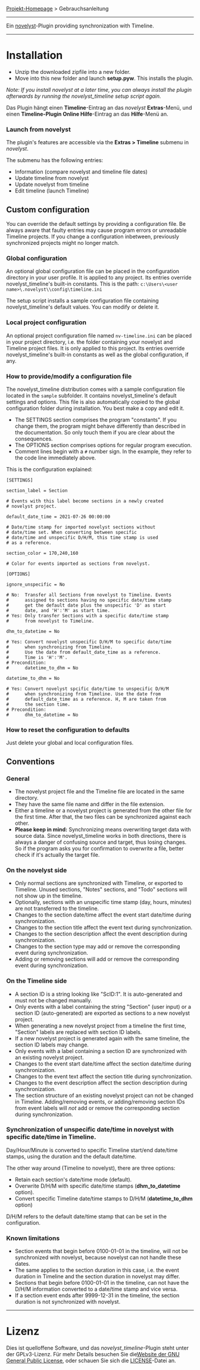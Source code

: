 [Projekt-Homepage](https://peter88213.github.io/novelyst_timeline) > Gebrauchsanleitung

--- 

Ein [novelyst](https://peter88213.github.io/novelyst/)-Plugin providing synchronization with Timeline. 

---

# Installation

- Unzip the downloaded zipfile into a new folder.
- Move into this new folder and launch **setup.pyw**. This installs the plugin.

*Note: If you install novelyst at a later time, you can always install the plugin afterwards by running the novelyst_timeline setup script again.*

Das Plugin hängt einen **Timeline**-Eintrag an das *novelyst* **Extras**-Menü, und einen **Timeline-Plugin Online Hilfe**-Eintrag an das **Hilfe**-Menü an. 

### Launch from novelyst

The plugin's features are accessible via the **Extras > Timeline** submenu in *novelyst*.

The submenu has the following entries:

- Information (compare novelyst and timeline file dates)
- Update timeline from novelyst
- Update novelyst from timeline
- Edit timeline (launch Timeline)

## Custom configuration

You can override the default settings by providing a configuration file. Be always aware that faulty entries may cause program errors or unreadable Timeline projects. If you change a configuration inbetween, previously synchronized projects might no longer match. 

### Global configuration

An optional global configuration file can be placed in the configuration directory in your user profile. It is applied to any project. Its entries override novelyst_timeline's built-in constants. This is the path:
`c:\Users\<user name>\.novelyst\\config\timeline.ini`
  
The setup script installs a sample configuration file containing novelyst_timeline's default values. You can modify or delete it. 

### Local project configuration

An optional project configuration file named `nv-timeline.ini` can be placed in your project directory, i.e. the folder containing your novelyst and Timeline project files. It is only applied to this project. Its entries override novelyst_timeline's built-in constants as well as the global configuration, if any.

### How to provide/modify a configuration file

The novelyst_timeline distribution comes with a sample configuration file located in the `sample` subfolder. It contains novelyst_timeline's default settings and options. This file is also automatically copied to the global configuration folder during installation. You best make a copy and edit it.

- The SETTINGS section comprises the program "constants". If you change them, the program might behave differently than described in the documentation. So only touch them if you are clear about the consequences.
- The OPTIONS section comprises options for regular program execution. 
- Comment lines begin with a `#` number sign. In the example, they refer to the code line immediately above.

This is the configuration explained: 

```
[SETTINGS]

section_label = Section

# Events with this label become sections in a newly created 
# novelyst project. 

default_date_time = 2021-07-26 00:00:00

# Date/time stamp for imported novelyst sections without
# date/time set. When converting between specific
# date/time and unspecific D/H/M, this time stamp is used
# as a reference.

section_color = 170,240,160

# Color for events imported as sections from novelyst.

[OPTIONS]

ignore_unspecific = No

# No:  Transfer all Sections from novelyst to Timeline. Events
#      assigned to sections having no specific date/time stamp
#      get the default date plus the unspecific 'D' as start
#      date, and 'H':'M' as start time.
# Yes: Only transfer Sections with a specific date/time stamp
#      from novelyst to Timeline.

dhm_to_datetime = No

# Yes: Convert novelyst unspecific D/H/M to specific date/time
#      when synchronizing from Timeline.
#      Use the date from default_date_time as a reference.
#      Time is 'H':'M'.
# Precondition:
#      datetime_to_dhm = No

datetime_to_dhm = No

# Yes: Convert novelyst spcific date/time to unspecific D/H/M
#      when synchronizing from Timeline. Use the date from
#      default_date_time as a reference. H, M are taken from
#      the section time.
# Precondition:
#      dhm_to_datetime = No

```


### How to reset the configuration to defaults

Just delete your global and local configuration files.



## Conventions

### General
- The novelyst project file and the Timeline file are located in the same directory.
- They have the same file name and differ in the file extension.
- Either a timeline or a novelyst project is generated from the other file for the first time. After that, the two files can be synchronized against each other.
- **Please keep in mind:** Synchronizing means overwriting target data with source data. Since novelyst_timeline works in both directions, there is always a danger of confusing source and target, thus losing changes. So if the program asks you for confirmation to overwrite a file, better check if it's actually the target file.


### On the novelyst side

- Only normal sections are synchronized with Timeline, or exported to Timeline. Unused sections, "Notes" sections, and "Todo" sections will not show up in the timeline.
- Optionally, sections with an unspecific time stamp (day, hours, minutes) are not transferred to the timeline.
- Changes to the section date/time affect the event start date/time during synchronization.
- Changes to the section title affect the event text during synchronization.
- Changes to the section description affect the event description during synchronization.
- Changes to the section type may add or remove the corresponding event during synchronization.
- Adding or removing sections will add or remove the corresponding event during synchronization.


### On the Timeline side

- A section ID is a string looking like "ScID:1". It is auto-generated and must not be changed manually.
- Only events with a label containing the string "Section" (user input) or a section ID (auto-generated) are exported as sections to a new novelyst project.
- When generating a new novelyst project from a timeline the first time, "Section" labels are replaced with section ID labels.
- If a new novelyst project is generated again with the same timeline, the section ID labels may change.
- Only events with a label containing a section ID are synchronized with an existing novelyst project.
- Changes to the event start date/time affect the section date/time during synchronization.
- Changes to the event text affect the section title during synchronization.
- Changes to the event description affect the section description during synchronization.
- The section structure of an existing novelyst project can not be changed in Timeline. Adding/removing events, or adding/removing section IDs from event labels will *not* add or remove the corresponding section during synchronization. 

### Synchronization of unspecific date/time in novelyst with specific date/time in Timeline.

Day/Hour/Minute is converted to specific Timeline start/end date/time stamps, using the duration and the default date/time.

The other way around (Timeline to novelyst), there are three options:

- Retain each section's date/time mode (default).
- Overwrite D/H/M with specific date/time stamps (**dhm_to_datetime** option).
- Convert specific Timeline date/time stamps to D/H/M (**datetime_to_dhm** option)

D/H/M refers to the default date/time stamp that can be set in the configuration.


### Known limitations

- Section events that begin before 0100-01-01 in the timeline, will not be synchronized with novelyst, because novelyst can not handle these dates.
- The same applies to the section duration in this case, i.e. the event duration in Timeline and the section duration in novelyst may differ.
- Sections that begin before 0100-01-01 in the timeline, can not have the D/H/M information converted to a date/time stamp and vice versa.
- If a section event ends after 9999-12-31 in the timeline, the section duration is not synchronized with novelyst.


---

# Lizenz

Dies ist quelloffene Software, und das *novelyst_timeline*-Plugin steht unter der GPLv3-Lizenz. Für mehr Details besuchen Sie die[Website der GNU General Public License](https://www.gnu.org/licenses/gpl-3.0.de.html), oder schauen Sie sich die [LICENSE](https://github.com/peter88213/novelyst_timeline/blob/main/LICENSE)-Datei an.
